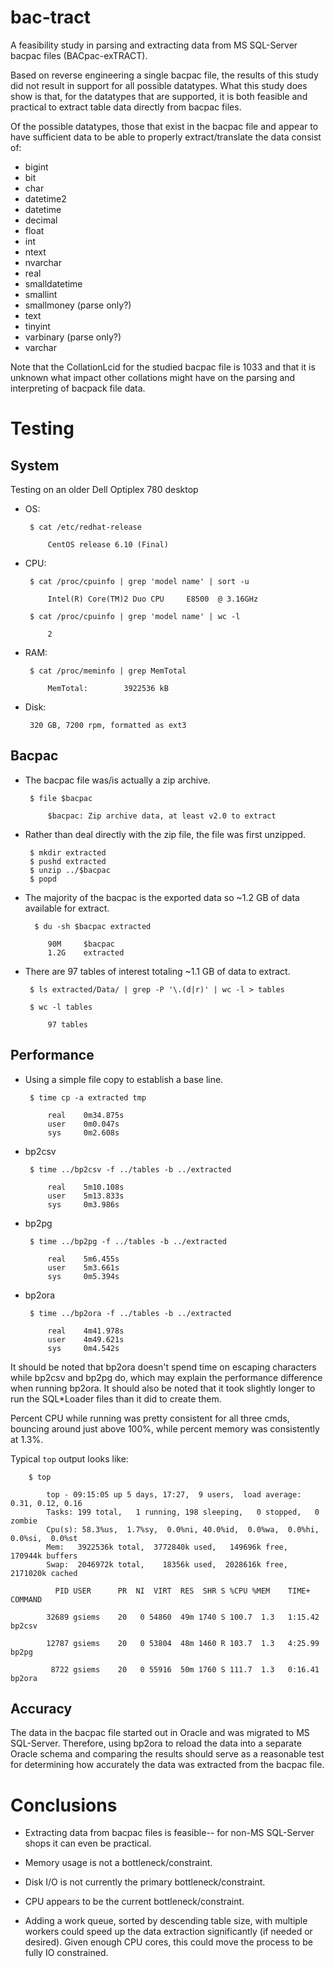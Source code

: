 # bac-tract

A feasibility study in parsing and extracting data from MS SQL-Server
bacpac files (BACpac-exTRACT).

Based on reverse engineering a single bacpac file, the results of this
study did not result in support for all possible datatypes. What this
study does show is that, for the datatypes that are supported, it is
both feasible and practical to extract table data directly from bacpac
files.

Of the possible datatypes, those that exist in the bacpac file and
appear to have sufficient data to be able to properly extract/translate
the data consist of:

 * bigint
 * bit
 * char
 * datetime2
 * datetime
 * decimal
 * float
 * int
 * ntext
 * nvarchar
 * real
 * smalldatetime
 * smallint
 * smallmoney (parse only?)
 * text
 * tinyint
 * varbinary (parse only?)
 * varchar

Note that the CollationLcid for the studied bacpac file is 1033 and that
it is unknown what impact other collations might have on the parsing and
interpreting of bacpack file data.

# Testing

## System

Testing on an older Dell Optiplex 780 desktop

 * OS:

        $ cat /etc/redhat-release

            CentOS release 6.10 (Final)

 * CPU:

        $ cat /proc/cpuinfo | grep 'model name' | sort -u

            Intel(R) Core(TM)2 Duo CPU     E8500  @ 3.16GHz

        $ cat /proc/cpuinfo | grep 'model name' | wc -l

            2

 * RAM:

        $ cat /proc/meminfo | grep MemTotal

            MemTotal:        3922536 kB

 * Disk:

        320 GB, 7200 rpm, formatted as ext3

## Bacpac

 * The bacpac file was/is actually a zip archive.

        $ file $bacpac

            $bacpac: Zip archive data, at least v2.0 to extract

 * Rather than deal directly with the zip file, the file was first unzipped.

        $ mkdir extracted
        $ pushd extracted
        $ unzip ../$bacpac
        $ popd

 * The majority of the bacpac is the exported data so ~1.2 GB of data available for extract.

         $ du -sh $bacpac extracted

            90M     $bacpac
            1.2G    extracted

 * There are 97 tables of interest totaling ~1.1 GB of data to extract.

        $ ls extracted/Data/ | grep -P '\.(d|r)' | wc -l > tables

        $ wc -l tables

            97 tables

## Performance

 * Using a simple file copy to establish a base line.

        $ time cp -a extracted tmp

            real    0m34.875s
            user    0m0.047s
            sys     0m2.608s

 * bp2csv

        $ time ../bp2csv -f ../tables -b ../extracted

            real    5m10.108s
            user    5m13.833s
            sys     0m3.986s

 * bp2pg

        $ time ../bp2pg -f ../tables -b ../extracted

            real    5m6.455s
            user    5m3.661s
            sys     0m5.394s

 * bp2ora

        $ time ../bp2ora -f ../tables -b ../extracted

            real    4m41.978s
            user    4m49.621s
            sys     0m4.542s

It should be noted that bp2ora doesn't spend time on escaping
characters while bp2csv and bp2pg do, which may explain the performance
difference when running bp2ora. It should also be noted that it took
slightly longer to run the SQL*Loader files than it did to create them.

Percent CPU while running was pretty consistent for all three cmds,
bouncing around just above 100%, while percent memory was consistently
at 1.3%.

Typical ```top``` output looks like:

        $ top

            top - 09:15:05 up 5 days, 17:27,  9 users,  load average: 0.31, 0.12, 0.16
            Tasks: 199 total,   1 running, 198 sleeping,   0 stopped,   0 zombie
            Cpu(s): 58.3%us,  1.7%sy,  0.0%ni, 40.0%id,  0.0%wa,  0.0%hi,  0.0%si,  0.0%st
            Mem:   3922536k total,  3772840k used,   149696k free,   170944k buffers
            Swap:  2046972k total,    18356k used,  2028616k free,  2171020k cached

              PID USER      PR  NI  VIRT  RES  SHR S %CPU %MEM    TIME+  COMMAND

            32689 gsiems    20   0 54860  49m 1740 S 100.7  1.3   1:15.42 bp2csv

            12787 gsiems    20   0 53804  48m 1460 R 103.7  1.3   4:25.99 bp2pg

             8722 gsiems    20   0 55916  50m 1760 S 111.7  1.3   0:16.41 bp2ora

## Accuracy

The data in the bacpac file started out in Oracle and was migrated to
MS SQL-Server. Therefore, using bp2ora to reload the data into a
separate Oracle schema and comparing the results should serve as a
reasonable test for determining how accurately the data was extracted
from the bacpac file.

# Conclusions

 * Extracting data from bacpac files is feasible-- for non-MS
    SQL-Server shops it can even be practical.

 * Memory usage is not a bottleneck/constraint.

 * Disk I/O is not currently the primary bottleneck/constraint.

 * CPU appears to be the current bottleneck/constraint.

 * Adding a work queue, sorted by descending table size, with multiple
    workers could speed up the data extraction significantly (if needed
    or desired). Given enough CPU cores, this could move the process to
    be fully IO constrained.
